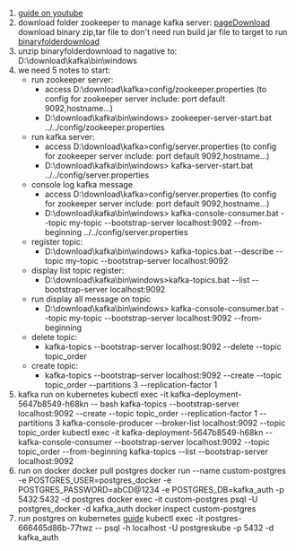 1. [guide on youtube](https://www.youtube.com/watch?v=lFox22RJE7s&t=20s)
2. download folder zookeeper to manage kafka server:
   [pageDownload](https://zookeeper.apache.org/releases.html#download)
    download binary zip,tar file to don't need run build jar file to target to run
    [binaryfolderdownload](https://zookeeper.apache.org/releases.html#download)
3. unzip binaryfolderdownload to nagative to:
   D:\download\kafka\bin\windows 
4. we need 5 notes to start:
    + run zookeeper server:
      - access D:\download\kafka>config/zookeeper.properties (to config for zookeeper server include: port default 9092,hostname...)
      - D:\download\kafka\bin\windows>
      zookeeper-server-start.bat ../../config/zookeeper.properties
    + run kafka server:
      - access D:\download\kafka>config/server.properties (to config for zookeeper server include: port default 9092,hostname...)
      - D:\download\kafka\bin\windows>
      kafka-server-start.bat ../../config/server.properties
    + console log kafka message
      - access D:\download\kafka>config/server.properties (to config for zookeeper server include: port default 9092,hostname...)
      - D:\download\kafka\bin\windows>
      kafka-console-consumer.bat --topic my-topic --bootstrap-server localhost:9092 --from-beginning ../../config/server.properties
    + register topic:
      - D:\download\kafka\bin\windows>
      kafka-topics.bat --describe --topic my-topic --bootstrap-server localhost:9092
    + display list topic register:
      - D:\download\kafka\bin\windows>kafka-topics.bat --list --bootstrap-server localhost:9092
    + run display all message on topic 
      - D:\download\kafka\bin\windows>
      kafka-console-consumer.bat --topic my-topic --bootstrap-server localhost:9092 --from-beginning
    + delete topic:
      - kafka-topics --bootstrap-server localhost:9092 --delete --topic topic_order
   + create topic:
      - kafka-topics --bootstrap-server localhost:9092 --create --topic topic_order --partitions 3 --replication-factor 1
2. kafka run on kubernetes
   kubectl exec -it kafka-deployment-5647b8549-h68kn -- bash
   kafka-topics --bootstrap-server localhost:9092 --create --topic topic_order --replication-factor 1 --partitions 3
   kafka-console-producer --broker-list localhost:9092 --topic topic_order
   kubectl exec -it kafka-deployment-5647b8549-h68kn -- kafka-console-consumer --bootstrap-server localhost:9092 --topic topic_order --from-beginning
   kafka-topics --list --bootstrap-server localhost:9092
3. run on docker
   docker pull postgres
   docker run --name custom-postgres -e POSTGRES_USER=postgres_docker -e POSTGRES_PASSWORD=abCD@1234 -e POSTGRES_DB=kafka_auth -p 5432:5432 -d postgres
   docker exec -it custom-postgres psql -U postgres_docker -d kafka_auth
   docker inspect custom-postgres
4. run postgres on kubernetes
[guide](https://phoenixnap.com/kb/postgresql-kubernetes)
kubectl exec -it postgres-666465d86b-77twz -- psql -h localhost -U postgreskube -p 5432 -d kafka_auth